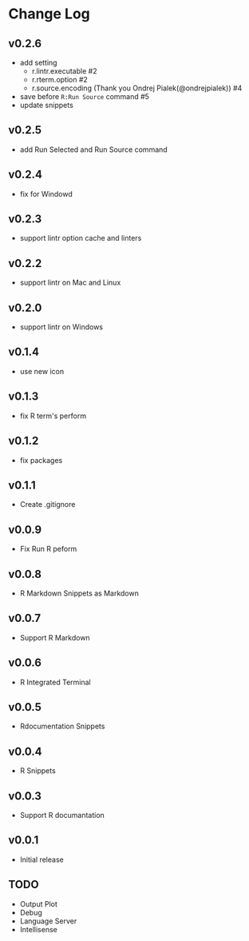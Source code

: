 # Change Log
## v0.2.6
* add setting 
    * r.lintr.executable #2
    * r.rterm.option #2
    * r.source.encoding (Thank you Ondrej Pialek(@ondrejpialek)) #4
* save before `R:Run Source` command #5
* update snippets

## v0.2.5
* add Run Selected and Run Source command

## v0.2.4
* fix for Windowd

## v0.2.3
* support lintr option cache and linters

## v0.2.2
* support lintr on Mac and Linux

## v0.2.0
* support lintr on Windows

## v0.1.4
* use new icon

## v0.1.3
* fix R term's perform

## v0.1.2
* fix packages

## v0.1.1
* Create .gitignore

## v0.0.9
* Fix Run R peform

## v0.0.8
* R Markdown Snippets as Markdown
## v0.0.7
* Support R Markdown

## v0.0.6
* R Integrated Terminal

## v0.0.5
* Rdocumentation Snippets

## v0.0.4
* R Snippets

## v0.0.3
* Support R documantation

## v0.0.1
* Initial release

## TODO
* Output Plot
* Debug
* Language Server
* Intellisense
